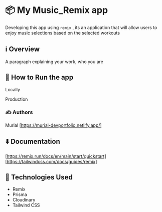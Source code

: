 # 📦 My Music_Remix app

Developing this app using `remix` , its an application that will allow users to enjoy music selections based on the selected workouts 

## ℹ️ Overview

A paragraph explaining your work, who you are

## 🌟 How to Run the app

Locally 

Production

### ✍️ Authors
Murial [https://murial-devportfolio.netlify.app/]


## ⬇️  Documentation

[https://remix.run/docs/en/main/start/quickstart]
[https://tailwindcss.com/docs/guides/remix]


## 💭 Technologies Used 

- Remix
- Prisma 
- Cloudinary
- Tailwind CSS
